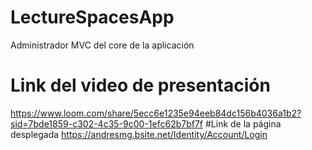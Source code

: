 # LectureSpacesApp
Administrador MVC del core de la aplicación
# Link del video de presentación
https://www.loom.com/share/5ecc6e1235e94eeb84dc156b4036a1b2?sid=7bde1859-c302-4c35-9c00-1efc62b7bf7f
#Link de la página desplegada
https://andresmg.bsite.net/Identity/Account/Login

